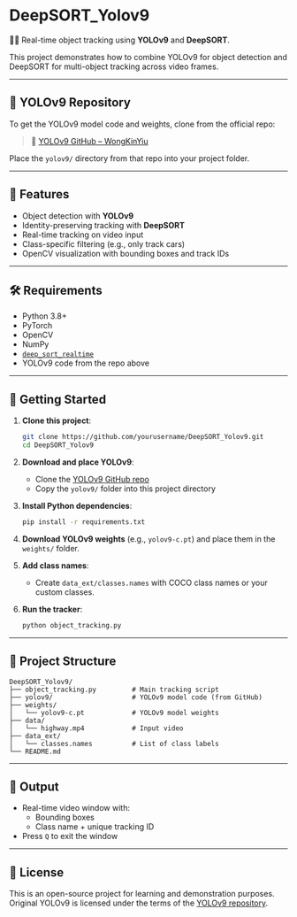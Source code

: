 # DeepSORT_Yolov9

🚗🎯 Real-time object tracking using **YOLOv9** and **DeepSORT**.

This project demonstrates how to combine YOLOv9 for object detection and DeepSORT for multi-object tracking across video frames.

---

## 🔗 YOLOv9 Repository

To get the YOLOv9 model code and weights, clone from the official repo:

> 🔗 [YOLOv9 GitHub – WongKinYiu](https://github.com/WongKinYiu/yolov9)

Place the `yolov9/` directory from that repo into your project folder.

---

## 📁 Features

- Object detection with **YOLOv9**
- Identity-preserving tracking with **DeepSORT**
- Real-time tracking on video input
- Class-specific filtering (e.g., only track cars)
- OpenCV visualization with bounding boxes and track IDs

---

## 🛠 Requirements

- Python 3.8+
- PyTorch
- OpenCV
- NumPy
- [`deep_sort_realtime`](https://pypi.org/project/deep-sort-realtime/)
- YOLOv9 code from the repo above

---

## 🚀 Getting Started

1. **Clone this project**:

   ```bash
   git clone https://github.com/yourusername/DeepSORT_Yolov9.git
   cd DeepSORT_Yolov9
   ```

2. **Download and place YOLOv9**:

   - Clone the [YOLOv9 GitHub repo](https://github.com/WongKinYiu/yolov9)
   - Copy the `yolov9/` folder into this project directory

3. **Install Python dependencies**:

   ```bash
   pip install -r requirements.txt
   ```

4. **Download YOLOv9 weights** (e.g., `yolov9-c.pt`) and place them in the `weights/` folder.

5. **Add class names**:

   - Create `data_ext/classes.names` with COCO class names or your custom classes.

6. **Run the tracker**:
   ```bash
   python object_tracking.py
   ```

---

## 📂 Project Structure

```
DeepSORT_Yolov9/
├── object_tracking.py         # Main tracking script
├── yolov9/                    # YOLOv9 model code (from GitHub)
├── weights/
│   └── yolov9-c.pt            # YOLOv9 model weights
├── data/
│   └── highway.mp4            # Input video
├── data_ext/
│   └── classes.names          # List of class labels
└── README.md
```

---

## 📸 Output

- Real-time video window with:
  - Bounding boxes
  - Class name + unique tracking ID
- Press `Q` to exit the window

---

## 📜 License

This is an open-source project for learning and demonstration purposes. Original YOLOv9 is licensed under the terms of the [YOLOv9 repository](https://github.com/WongKinYiu/yolov9).
